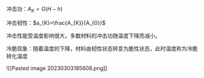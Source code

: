 冲击功：$A_{K}=G(H-h)$

冲击韧性：$a_{K}=\frac{A_{K}}{A_{0}}$

冲击性能受温度影响很大，多数材料的冲击功随温度下降而减小。

冷脆现象：随着温度的下降，材料由韧性状态转变为脆性状态，此时温度称为冷脆转化温度

![[Pasted image 20230303185608.png]]
